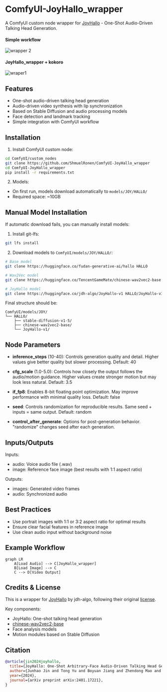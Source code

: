 # ComfyUI-JoyHallo_wrapper

A ComfyUI custom node wrapper for [JoyHallo](https://github.com/jdh-algo/JoyHallo) - One-Shot Audio-Driven Talking Head Generation.

#### Simple workflow
![wrapper 2](https://github.com/user-attachments/assets/9b359cbe-7450-4ba0-b7f3-edbf23f6b8a7)

#### JoyHallo_wrapper + kokoro
![wraper1](https://github.com/user-attachments/assets/8caa7e6c-5699-4be4-b876-7c43681186f2)




## Features

- One-shot audio-driven talking head generation
- Audio-driven video synthesis with lip synchronization
- Based on Stable Diffusion and audio processing models
- Face detection and landmark tracking
- Simple integration with ComfyUI workflow

## Installation

1. Install ComfyUI custom node:
```bash
cd ComfyUI/custom_nodes
git clone https://github.com/ShmuelRonen/ComfyUI-JoyHallo_wrapper
cd ComfyUI-JoyHallo_wrapper
pip install -r requirements.txt
```

2. Models:
- On first run, models download automatically to `models/JOY/HALLO/`
- Required space: ~10GB

## Manual Model Installation

If automatic download fails, you can manually install models:

1. Install git-lfs:
```bash
git lfs install
```

2. Download models to `ComfyUI/models/JOY/HALLO/`:
```bash
# Base model
git clone https://huggingface.co/fudan-generative-ai/hallo HALLO

# Wav2Vec model
git clone https://huggingface.co/TencentGameMate/chinese-wav2vec2-base HALLO/chinese-wav2vec2-base

# JoyHallo model
git clone https://huggingface.co/jdh-algo/JoyHallo-v1 HALLO/JoyHallo-v1
```

Final structure should be:
```
ComfyUI/models/JOY/
└── HALLO/
    ├── stable-diffusion-v1-5/
    ├── chinese-wav2vec2-base/
    └── JoyHallo-v1/
```


## Node Parameters

- **inference_steps** (10-40): Controls generation quality and detail. Higher values give better quality but slower processing. Default: 40

- **cfg_scale** (1.0-5.0): Controls how closely the output follows the audio/motion guidance. Higher values create stronger motion but may look less natural. Default: 3.5

- **if_fp8**: Enables 8-bit floating point optimization. May improve performance with minimal quality loss. Default: false

- **seed**: Controls randomization for reproducible results. Same seed + inputs = same output. Default: random

- **control_after_generate**: Options for post-generation behavior. "randomize" changes seed after each generation.

## Inputs/Outputs

Inputs:
- audio: Voice audio file (.wav)
- image: Reference face image (best results with 1:1 aspect ratio)

Outputs:
- images: Generated video frames
- audio: Synchronized audio

## Best Practices
- Use portrait images with 1:1 or 3:2 aspect ratio for optimal results
- Ensure clear facial features in reference image
- Use clean audio input without background noise

## Example Workflow

```mermaid
graph LR
    A[Load Audio] --> C[JoyHallo_wrapper]
    B[Load Image] --> C
    C --> D[Video Output]
```

## Credits & License

This is a wrapper for [JoyHallo](https://github.com/jdh-algo/JoyHallo) by jdh-algo, following their original [license](https://github.com/jdh-algo/JoyHallo/blob/main/LICENSE).

Key components:
- JoyHallo: One-shot talking head generation
- [chinese-wav2vec2-base](https://huggingface.co/TencentGameMate/chinese-wav2vec2-base)
- Face analysis models
- Motion modules based on Stable Diffusion

## Citation

```bibtex
@article{jin2024joyhallo,
  title={JoyHallo: One-Shot Arbitrary-Face Audio-Driven Talking Head Generation}, 
  author={Junhao Jin and Tong Yu and Boyuan Jiang and Zhendong Mao and Yemin Shi},
  year={2024},
  journal={arXiv preprint arXiv:2401.17221},
}
```
